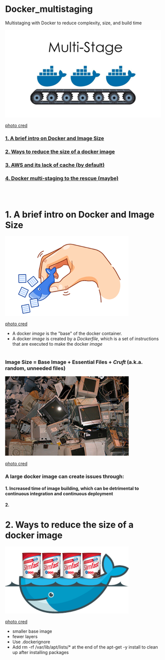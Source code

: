 # Docker_multistaging
Multistaging with Docker to reduce complexity, size, and build time

<img src="/Docs/multistage.jpg" width="600">  

[photo cred](https://www.youtube.com/watch?v=V9egJMknKtM)
&nbsp;  

### [1.  A brief intro on Docker and Image Size](#anchor1)
### [2.  Ways to reduce the size of a docker image](#anchor2)
### [3.  AWS and its lack of cache (by default)](#anchor3)
### [4.  Docker multi-staging to the rescue (maybe)](#anchor4)

&nbsp;  
&nbsp;  
 

<a name="anchor1"></a>
# 1. A brief intro on Docker and Image Size 
<img src="/Docs/docker_small.png" width="400">  

[photo cred](https://learnk8s.io/blog/smaller-docker-images/) 

* A docker *image* is the "base" of the docker container. 
* A docker *image* is created by a *Dockerfile*, which is a set of instructions that are executed to make the docker *image*
&nbsp;  
&nbsp; 
### Image Size = Base Image + Essential Files + *Cruft* (a.k.a. random, unneeded files)
<img src="/Docs/cruft.jpg" width="400">  

[photo cred](https://slangit.com/meaning/cruft)  
  
### A large docker image can create issues through:
#### 1. Increased time of image building, which can be detrimental to continuous integration and continuous deployment
#### 2. 

<a name="anchor2"></a>
# 2. Ways to reduce the size of a docker image
<img src="/Docs/slim_docker.png" width="400">  

[photo cred](https://towardsdatascience.com/how-to-build-slim-docker-images-fast-ecc246d7f4a7/)  

* smaller base image
* fewer layers
* Use .dockerignore
* Add rm -rf /var/lib/apt/lists/* at the end of the apt-get -y install to clean up after installing packages

